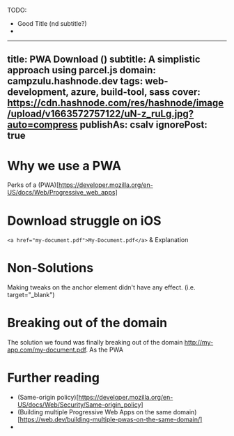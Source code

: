 TODO:
* Good Title (nd subtitle?)
* 

---
title: PWA Download ()
subtitle: A simplistic approach using parcel.js
domain: campzulu.hashnode.dev
tags: web-development, azure, build-tool, sass
cover: https://cdn.hashnode.com/res/hashnode/image/upload/v1663572757122/uN-z_ruLg.jpg?auto=compress
publishAs: csalv
ignorePost: true
---

# Why we use a PWA
Perks of a (PWA)[https://developer.mozilla.org/en-US/docs/Web/Progressive_web_apps]

# Download struggle on iOS
`<a href="my-document.pdf">My-Document.pdf</a>` 
<Redacted Image from Nina> & Explanation

# Non-Solutions
Making tweaks on the anchor element didn't have any effect. (i.e. target="_blank")

# Breaking out of the domain
The solution we found was finally breaking out of the domain http://my-app.com/my-document.pdf. As the PWA


# Further reading
* (Same-origin policy)[https://developer.mozilla.org/en-US/docs/Web/Security/Same-origin_policy]
* (Building multiple Progressive Web Apps on the same domain)[https://web.dev/building-multiple-pwas-on-the-same-domain/]
* 